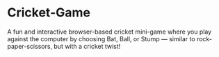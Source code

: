 # Cricket-Game
A fun and interactive browser-based cricket mini-game where you play against the computer by choosing Bat, Ball, or Stump — similar to rock-paper-scissors, but with a cricket twist!
